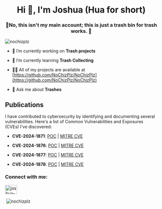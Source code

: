 <h1 align="center">Hi 👋, I'm Joshua (Hua for short)</h1>
<h3 align="center">🛑No, this isn't my main account; this is just a trash bin for trash works. 🚮</h3>

<p align="left"> <img src="https://komarev.com/ghpvc/?username=nochizplz&label=Profile%20views&color=0e75b6&style=flat" alt="nochizplz" /> </p>

- 🔭 I’m currently working on **Trash projects**

- 🌱 I’m currently learning **Trash Collecting**

- 👨‍💻 All of my projects are available at [https://github.com/NoChizPlz/NoChizPlz](https://github.com/NoChizPlz/NoChizPlz)

- 💬 Ask me about **Trashes**

## Publications

I have contributed to cybersecurity by identifying and documenting several vulnerabilities. Here's a list of Common Vulnerabilities and Exposures (CVEs) I've discovered:

- **CVE-2024-1871**: [POC](https://github.com/skid-nochizplz/skid-nochizplz/blob/main/TrashBin/CVE/SOURCECODESTER%20EMPLOYEE%20MANAGEMENT%20SYSTEM/XSS%20Vulnerability%20in%20Project%20Assignment%20Report.md) | [MITRE CVE](https://cve.mitre.org/cgi-bin/cvename.cgi?name=CVE-2024-1871)

- **CVE-2024-1876**: [POC](https://github.com/skid-nochizplz/skid-nochizplz/blob/main/TrashBin/CVE/SOURCECODESTER%20EMPLOYEE%20MANAGEMENT%20SYSTEM/Employee%20Project%20SQL%20Injection%20Update.md) | [MITRE CVE](https://cve.mitre.org/cgi-bin/cvename.cgi?name=CVE-2024-1876)

- **CVE-2024-1877**: [POC](https://github.com/skid-nochizplz/skid-nochizplz/blob/main/TrashBin/CVE/SOURCECODESTER%20EMPLOYEE%20MANAGEMENT%20SYSTEM/Employee%20Leave%20Cancel%20SQL%20Injection.md) | [MITRE CVE](https://cve.mitre.org/cgi-bin/cvename.cgi?name=2024-1877)

- **CVE-2024-1878**: [POC](https://github.com/skid-nochizplz/skid-nochizplz/blob/main/TrashBin/CVE/SOURCECODESTER%20EMPLOYEE%20MANAGEMENT%20SYSTEM/IDOR%20Employee%20Profile.md) | [MITRE CVE](https://cve.mitre.org/cgi-bin/cvename.cgi?name=CVE-2024-1878)


<h3 align="left">Connect with me:</h3>
<p align="left">
<a href="https://linkedin.com/in/joshua-lictan-992a40272" target="blank"><img align="center" src="https://raw.githubusercontent.com/rahuldkjain/github-profile-readme-generator/master/src/images/icons/Social/linked-in-alt.svg" alt="joshua-lictan-992a40272" height="30" width="40" /></a>
</p>

<p>&nbsp;<img align="center" src="https://github-readme-stats.vercel.app/api?username=nochizplz&show_icons=true&locale=en" alt="nochizplz" /></p>

